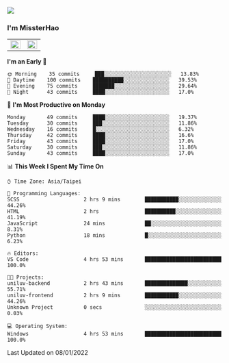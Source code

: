![](https://komarev.com/ghpvc/?username=MissterHao&color=ff69b4)

### I'm MissterHao


<!-- Readme stats -->
<!-- https://github.com/anuraghazra/github-readme-stats -->
<table>
<tr>
    <td valign="top" width="50%">
    <img src="https://github-readme-stats.vercel.app/api?username=MissterHao&hide_border=true&show_icons=true&locale=en" align="left" style="width: 100%" />
    </td>
    <td valign="top" width="50%">
    <img src="https://github-readme-stats.vercel.app/api/top-langs?username=MissterHao&hide_border=true&show_icons=true&locale=en&layout=compact" align="left" style="width: 100%" />
    </td>
</tr>
</table>  


<!--START_SECTION:waka-->
**I'm an Early 🐤** 

```text
🌞 Morning    35 commits     ███░░░░░░░░░░░░░░░░░░░░░░   13.83% 
🌆 Daytime    100 commits    ██████████░░░░░░░░░░░░░░░   39.53% 
🌃 Evening    75 commits     ███████░░░░░░░░░░░░░░░░░░   29.64% 
🌙 Night      43 commits     ████░░░░░░░░░░░░░░░░░░░░░   17.0%

```
📅 **I'm Most Productive on Monday** 

```text
Monday       49 commits     ████░░░░░░░░░░░░░░░░░░░░░   19.37% 
Tuesday      30 commits     ███░░░░░░░░░░░░░░░░░░░░░░   11.86% 
Wednesday    16 commits     █░░░░░░░░░░░░░░░░░░░░░░░░   6.32% 
Thursday     42 commits     ████░░░░░░░░░░░░░░░░░░░░░   16.6% 
Friday       43 commits     ████░░░░░░░░░░░░░░░░░░░░░   17.0% 
Saturday     30 commits     ███░░░░░░░░░░░░░░░░░░░░░░   11.86% 
Sunday       43 commits     ████░░░░░░░░░░░░░░░░░░░░░   17.0%

```


📊 **This Week I Spent My Time On** 

```text
⌚︎ Time Zone: Asia/Taipei

💬 Programming Languages: 
SCSS                     2 hrs 9 mins        ███████████░░░░░░░░░░░░░░   44.26% 
HTML                     2 hrs               ██████████░░░░░░░░░░░░░░░   41.19% 
JavaScript               24 mins             ██░░░░░░░░░░░░░░░░░░░░░░░   8.31% 
Python                   18 mins             █░░░░░░░░░░░░░░░░░░░░░░░░   6.23%

🔥 Editors: 
VS Code                  4 hrs 53 mins       █████████████████████████   100.0%

🐱‍💻 Projects: 
uniluv-backend           2 hrs 43 mins       ██████████████░░░░░░░░░░░   55.71% 
uniluv-frontend          2 hrs 9 mins        ███████████░░░░░░░░░░░░░░   44.26% 
Unknown Project          0 secs              ░░░░░░░░░░░░░░░░░░░░░░░░░   0.03%

💻 Operating System: 
Windows                  4 hrs 53 mins       █████████████████████████   100.0%

```


 Last Updated on 08/01/2022
<!--END_SECTION:waka-->

<!--
**MissterHao/MissterHao** is a ✨ _special_ ✨ repository because its `README.md` (this file) appears on your GitHub profile.

Here are some ideas to get you started:

- 🔭 I’m currently working on ...
- 🌱 I’m currently learning ...
- 👯 I’m looking to collaborate on ...
- 🤔 I’m looking for help with ...
- 💬 Ask me about ...
- 📫 How to reach me: ...
- 😄 Pronouns: ...
- ⚡ Fun fact: ...
-->
